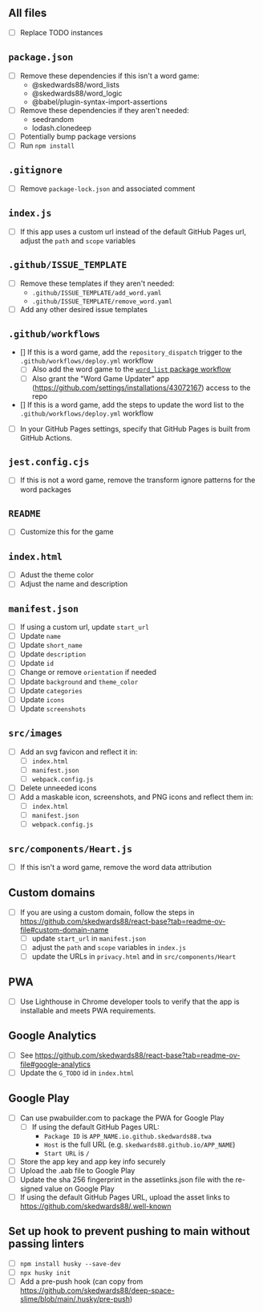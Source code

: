 
## All files

- [ ] Replace TODO instances

## `package.json`

- [ ] Remove these dependencies if this isn't a word game:
  - @skedwards88/word_lists
  - @skedwards88/word_logic
  - @babel/plugin-syntax-import-assertions
- [ ] Remove these dependencies if they aren't needed:
  - seedrandom
  - lodash.clonedeep
- [ ] Potentially bump package versions
- [ ] Run `npm install`

## `.gitignore`

- [ ] Remove `package-lock.json` and associated comment

## `index.js`

- [ ] If this app uses a custom url instead of the default GitHub Pages url, adjust the `path` and `scope` variables

## `.github/ISSUE_TEMPLATE`

- [ ] Remove these templates if they aren't needed:
  - `.github/ISSUE_TEMPLATE/add_word.yaml`
  - `.github/ISSUE_TEMPLATE/remove_word.yaml`
- [ ] Add any other desired issue templates

## `.github/workflows`

- [] If this is a word game, add the `repository_dispatch` trigger to the `.github/workflows/deploy.yml` workflow
  - [ ] Also add the word game to the [`word_list` package workflow](https://github.com/skedwards88/word_lists/blob/3126cc2fcc997468ea0d642d853aa5b74c174836/.github/workflows/package.yml#L60)
  - [ ] Also grant the "Word Game Updater" app (https://github.com/settings/installations/43072167) access to the repo
- [] If this is a word game, add the steps to update the word list to the `.github/workflows/deploy.yml` workflow
- [ ] In your GitHub Pages settings, specify that GitHub Pages is built from GitHub Actions.

## `jest.config.cjs`

- [ ] If this is not a word game, remove the transform ignore patterns for the word packages

## `README`

- [ ] Customize this for the game

## `index.html`

- [ ] Adust the theme color
- [ ] Adjust the name and description

## `manifest.json`

- [ ] If using a custom url, update `start_url`
- [ ] Update `name`
- [ ] Update `short_name`
- [ ] Update `description`
- [ ] Update `id`
- [ ] Change or remove `orientation` if needed
- [ ] Update `background` and `theme_color`
- [ ] Update `categories`
- [ ] Update `icons`
- [ ] Update `screenshots`

## `src/images`

- [ ] Add an svg favicon and reflect it in:
  - [ ] `index.html`
  - [ ] `manifest.json`
  - [ ] `webpack.config.js`
- [ ] Delete unneeded icons
- [ ] Add a maskable icon, screenshots, and PNG icons and reflect them in:
  - [ ] `index.html`
  - [ ] `manifest.json`
  - [ ] `webpack.config.js`

## `src/components/Heart.js`

- [ ] If this isn't a word game, remove the word data attribution

## Custom domains

- [ ] If you are using a custom domain, follow the steps in https://github.com/skedwards88/react-base?tab=readme-ov-file#custom-domain-name
  - [ ] update `start_url` in `manifest.json`
  - [ ] adjust the `path` and `scope` variables in `index.js`
  - [ ] update the URLs in `privacy.html` and in `src/components/Heart`

## PWA

- [ ] Use Lighthouse in Chrome developer tools to verify that the app is installable and meets PWA requirements.

## Google Analytics

- [ ] See https://github.com/skedwards88/react-base?tab=readme-ov-file#google-analytics
- [ ] Update the `G_TODO` id in `index.html`

## Google Play

- [ ] Can use pwabuilder.com to package the PWA for Google Play
  - [ ] If using the default GitHub Pages URL:
    - `Package ID` is `APP_NAME.io.github.skedwards88.twa`
    - `Host` is the full URL (e.g. `skedwards88.github.io/APP_NAME`)
    - `Start URL` is `/`
- [ ] Store the app key and app key info securely
- [ ] Upload the .aab file to Google Play
- [ ] Update the sha 256 fingerprint in the assetlinks.json file with the re-signed value on Google Play
- [ ] If using the default GitHub Pages URL, upload the asset links to https://github.com/skedwards88/.well-known

## Set up hook to prevent pushing to main without passing linters

- [ ] `npm install husky --save-dev`
- [ ] `npx husky init`
- [ ] Add a pre-push hook (can copy from https://github.com/skedwards88/deep-space-slime/blob/main/.husky/pre-push)
